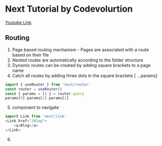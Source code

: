 # Next Tutorial by Codevolurtion 
[Youtube Link](https://www.youtube.com/watch?v=TaDGyvh2Ud0&list=PLC3y8-rFHvwgC9mj0qv972IO5DmD-H0ZH&index=13)

## Routing
1. Page based routing mechanism - Pages are associated with a route based on their file
2. Nested routes are automatically according to the folder structure
3. Dynamic routes can be created by adding square brackets to a page name
4. Catch all routes by adding three dots in the square brackets [ ...params]
```javascript
import { useRouter } from 'next/router'
const router = useRouter()
const { params = [] } = router.query
params[0] params[1] params[2]
```
5. <Link> component to navigate
```javascript
import Link from 'next/link'
<Link href="/blog">
    <a>Blog</a>
</Link>
```
6. 